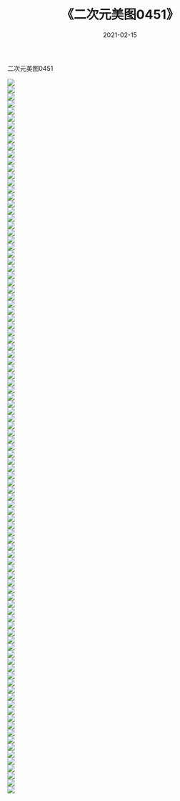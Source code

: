 ﻿---
layout: post
title:  《二次元美图0451》
date:   2021-02-15
img: http://imgx.orgx.ga/二次元/2021/二次元美图0451/000.jpg
categories: [美女, 清纯, 唯美]
---

二次元美图0451

 ![](http://imgx.orgx.ga/二次元/2021/二次元美图0451/001.jpg) <br>![](http://imgx.orgx.ga/二次元/2021/二次元美图0451/002.jpg) <br>![](http://imgx.orgx.ga/二次元/2021/二次元美图0451/003.jpg) <br>![](http://imgx.orgx.ga/二次元/2021/二次元美图0451/004.jpg) <br>![](http://imgx.orgx.ga/二次元/2021/二次元美图0451/005.jpg) <br>![](http://imgx.orgx.ga/二次元/2021/二次元美图0451/006.jpg) <br>![](http://imgx.orgx.ga/二次元/2021/二次元美图0451/007.jpg) <br>![](http://imgx.orgx.ga/二次元/2021/二次元美图0451/008.jpg) <br>![](http://imgx.orgx.ga/二次元/2021/二次元美图0451/009.jpg) <br>![](http://imgx.orgx.ga/二次元/2021/二次元美图0451/010.jpg) <br>![](http://imgx.orgx.ga/二次元/2021/二次元美图0451/011.jpg) <br>![](http://imgx.orgx.ga/二次元/2021/二次元美图0451/012.jpg) <br>![](http://imgx.orgx.ga/二次元/2021/二次元美图0451/013.jpg) <br>![](http://imgx.orgx.ga/二次元/2021/二次元美图0451/014.jpg) <br>![](http://imgx.orgx.ga/二次元/2021/二次元美图0451/015.jpg) <br>![](http://imgx.orgx.ga/二次元/2021/二次元美图0451/016.jpg) <br>![](http://imgx.orgx.ga/二次元/2021/二次元美图0451/017.jpg) <br>![](http://imgx.orgx.ga/二次元/2021/二次元美图0451/018.jpg) <br>![](http://imgx.orgx.ga/二次元/2021/二次元美图0451/019.jpg) <br>![](http://imgx.orgx.ga/二次元/2021/二次元美图0451/020.jpg) <br>![](http://imgx.orgx.ga/二次元/2021/二次元美图0451/021.jpg) <br>![](http://imgx.orgx.ga/二次元/2021/二次元美图0451/022.jpg) <br>![](http://imgx.orgx.ga/二次元/2021/二次元美图0451/023.jpg) <br>![](http://imgx.orgx.ga/二次元/2021/二次元美图0451/024.jpg) <br>![](http://imgx.orgx.ga/二次元/2021/二次元美图0451/025.jpg) <br>![](http://imgx.orgx.ga/二次元/2021/二次元美图0451/026.jpg) <br>![](http://imgx.orgx.ga/二次元/2021/二次元美图0451/027.jpg) <br>![](http://imgx.orgx.ga/二次元/2021/二次元美图0451/028.jpg) <br>![](http://imgx.orgx.ga/二次元/2021/二次元美图0451/029.jpg) <br>![](http://imgx.orgx.ga/二次元/2021/二次元美图0451/030.jpg) <br>![](http://imgx.orgx.ga/二次元/2021/二次元美图0451/031.jpg) <br>![](http://imgx.orgx.ga/二次元/2021/二次元美图0451/032.jpg) <br>![](http://imgx.orgx.ga/二次元/2021/二次元美图0451/033.jpg) <br>![](http://imgx.orgx.ga/二次元/2021/二次元美图0451/034.jpg) <br>![](http://imgx.orgx.ga/二次元/2021/二次元美图0451/035.jpg) <br>![](http://imgx.orgx.ga/二次元/2021/二次元美图0451/036.jpg) <br>![](http://imgx.orgx.ga/二次元/2021/二次元美图0451/037.jpg) <br>![](http://imgx.orgx.ga/二次元/2021/二次元美图0451/038.jpg) <br>![](http://imgx.orgx.ga/二次元/2021/二次元美图0451/039.jpg) <br>![](http://imgx.orgx.ga/二次元/2021/二次元美图0451/040.jpg) <br>![](http://imgx.orgx.ga/二次元/2021/二次元美图0451/041.jpg) <br>![](http://imgx.orgx.ga/二次元/2021/二次元美图0451/042.jpg) <br>![](http://imgx.orgx.ga/二次元/2021/二次元美图0451/043.jpg) <br>![](http://imgx.orgx.ga/二次元/2021/二次元美图0451/044.jpg) <br>![](http://imgx.orgx.ga/二次元/2021/二次元美图0451/045.jpg) <br>![](http://imgx.orgx.ga/二次元/2021/二次元美图0451/046.jpg) <br>![](http://imgx.orgx.ga/二次元/2021/二次元美图0451/047.jpg) <br>![](http://imgx.orgx.ga/二次元/2021/二次元美图0451/048.jpg) <br>![](http://imgx.orgx.ga/二次元/2021/二次元美图0451/049.jpg) <br>![](http://imgx.orgx.ga/二次元/2021/二次元美图0451/050.jpg) <br>![](http://imgx.orgx.ga/二次元/2021/二次元美图0451/051.jpg) <br>![](http://imgx.orgx.ga/二次元/2021/二次元美图0451/052.jpg) <br>![](http://imgx.orgx.ga/二次元/2021/二次元美图0451/053.jpg) <br>![](http://imgx.orgx.ga/二次元/2021/二次元美图0451/054.jpg) <br>![](http://imgx.orgx.ga/二次元/2021/二次元美图0451/055.jpg) <br>![](http://imgx.orgx.ga/二次元/2021/二次元美图0451/056.jpg) <br>![](http://imgx.orgx.ga/二次元/2021/二次元美图0451/057.jpg) <br>![](http://imgx.orgx.ga/二次元/2021/二次元美图0451/058.jpg) <br>![](http://imgx.orgx.ga/二次元/2021/二次元美图0451/059.jpg) <br>![](http://imgx.orgx.ga/二次元/2021/二次元美图0451/060.jpg) <br>![](http://imgx.orgx.ga/二次元/2021/二次元美图0451/061.jpg) <br>![](http://imgx.orgx.ga/二次元/2021/二次元美图0451/062.jpg) <br>![](http://imgx.orgx.ga/二次元/2021/二次元美图0451/063.jpg) <br>![](http://imgx.orgx.ga/二次元/2021/二次元美图0451/064.jpg) <br>![](http://imgx.orgx.ga/二次元/2021/二次元美图0451/065.jpg) <br>![](http://imgx.orgx.ga/二次元/2021/二次元美图0451/066.jpg) <br>![](http://imgx.orgx.ga/二次元/2021/二次元美图0451/067.jpg) <br>![](http://imgx.orgx.ga/二次元/2021/二次元美图0451/068.jpg) <br>![](http://imgx.orgx.ga/二次元/2021/二次元美图0451/069.jpg) <br>![](http://imgx.orgx.ga/二次元/2021/二次元美图0451/070.jpg) <br>![](http://imgx.orgx.ga/二次元/2021/二次元美图0451/071.jpg) <br>![](http://imgx.orgx.ga/二次元/2021/二次元美图0451/072.jpg) <br>![](http://imgx.orgx.ga/二次元/2021/二次元美图0451/073.jpg) <br>![](http://imgx.orgx.ga/二次元/2021/二次元美图0451/074.jpg) <br>![](http://imgx.orgx.ga/二次元/2021/二次元美图0451/075.jpg) <br>![](http://imgx.orgx.ga/二次元/2021/二次元美图0451/076.jpg) <br>![](http://imgx.orgx.ga/二次元/2021/二次元美图0451/077.jpg) <br>![](http://imgx.orgx.ga/二次元/2021/二次元美图0451/078.jpg) <br>![](http://imgx.orgx.ga/二次元/2021/二次元美图0451/079.jpg) <br>![](http://imgx.orgx.ga/二次元/2021/二次元美图0451/080.jpg) <br>![](http://imgx.orgx.ga/二次元/2021/二次元美图0451/081.jpg) <br>![](http://imgx.orgx.ga/二次元/2021/二次元美图0451/082.jpg) <br>![](http://imgx.orgx.ga/二次元/2021/二次元美图0451/083.jpg) <br>![](http://imgx.orgx.ga/二次元/2021/二次元美图0451/084.jpg) <br>![](http://imgx.orgx.ga/二次元/2021/二次元美图0451/085.jpg) <br>![](http://imgx.orgx.ga/二次元/2021/二次元美图0451/086.jpg) <br>![](http://imgx.orgx.ga/二次元/2021/二次元美图0451/087.jpg) <br>![](http://imgx.orgx.ga/二次元/2021/二次元美图0451/088.jpg) <br>![](http://imgx.orgx.ga/二次元/2021/二次元美图0451/089.jpg) <br>![](http://imgx.orgx.ga/二次元/2021/二次元美图0451/090.jpg) <br>![](http://imgx.orgx.ga/二次元/2021/二次元美图0451/091.jpg) <br>![](http://imgx.orgx.ga/二次元/2021/二次元美图0451/092.jpg) <br>![](http://imgx.orgx.ga/二次元/2021/二次元美图0451/093.jpg) <br>![](http://imgx.orgx.ga/二次元/2021/二次元美图0451/094.jpg) <br>![](http://imgx.orgx.ga/二次元/2021/二次元美图0451/095.jpg) <br>![](http://imgx.orgx.ga/二次元/2021/二次元美图0451/096.jpg) <br>![](http://imgx.orgx.ga/二次元/2021/二次元美图0451/097.jpg) <br>![](http://imgx.orgx.ga/二次元/2021/二次元美图0451/098.jpg) <br>![](http://imgx.orgx.ga/二次元/2021/二次元美图0451/099.jpg) <br>![](http://imgx.orgx.ga/二次元/2021/二次元美图0451/100.jpg) <br>